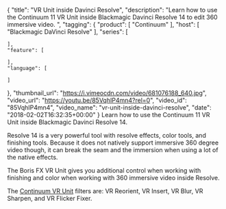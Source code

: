 {
  "title": "VR Unit inside Davinci Resolve",
  "description": "Learn how to use the Continuum 11 VR Unit inside Blackmagic Davinci Resolve 14 to edit 360 immersive video. ",
  "tagging": {
    "product": [
      "Continuum"
    ],
    "host": [
      "Blackmagic DaVinci Resolve"
    ],
    "series": [

    ],
    "feature": [

    ],
    "language": [

    ]
  },
  "thumbnail_url": "https://i.vimeocdn.com/video/681076188_640.jpg",
  "video_url": "https://youtu.be/85VqhIP4mn4?rel=0",
  "video_id": "85VqhIP4mn4",
  "video_name": "vr-unit-inside-davinci-resolve",
  "date": "2018-02-02T16:32:35+00:00"
}
Learn how to use the Continuum 11 VR Unit inside Blackmagic Davinci Resolve 14. 

Resolve 14 is a very powerful tool with resolve effects, color tools, and finishing tools. Because it does not natively support immersive 360 degree video though, it can break the seam and the immersion when using a lot of the native effects. 

The Boris FX VR Unit gives you additional control when working with finishing and color when working with 360 immersive video inside Resolve.

The [Continuum VR Unit](/products/continuum-units/continuum-vr/) filters are: VR Reorient, VR Insert, VR Blur, VR Sharpen, and VR Flicker Fixer.

